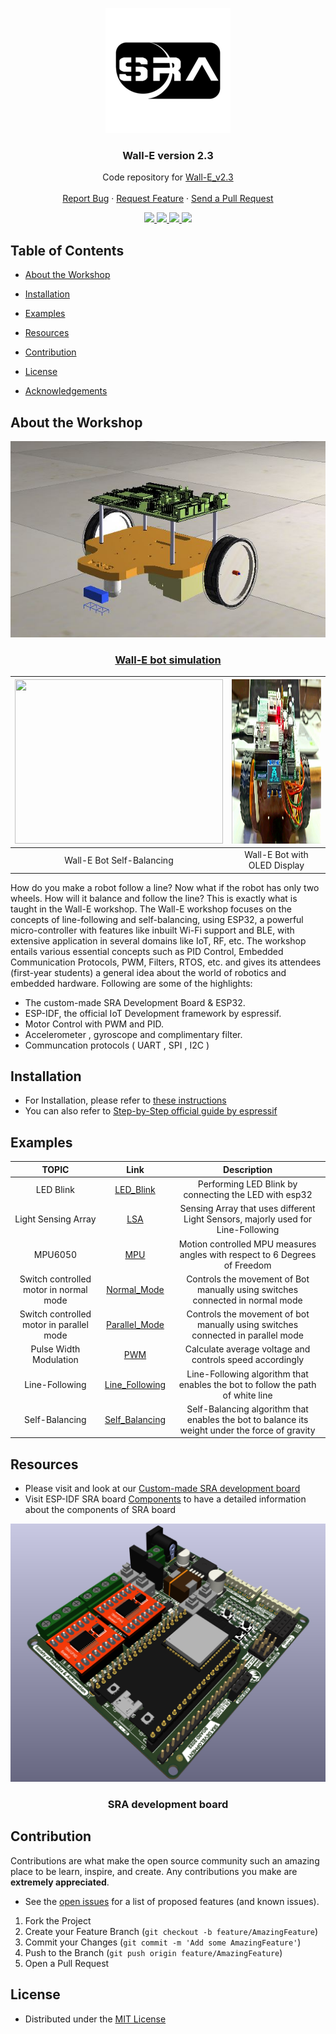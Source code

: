 <p align="center">
  <img src="documentation/images/logo.png"/>
  
  <h3 align="center"> Wall-E version 2.3 </h3>
  <p align="center">
    Code repository for <a href="https://github.com/SRA-VJTI/Wall-E">Wall-E_v2.3</a>
    <br />
    <br />
    <a href="https://github.com/SRA-VJTI/Wall-E/issues">Report Bug</a>
    ·
    <a href="https://github.com/SRA-VJTI/Wall-E/issues">Request Feature</a>
    ·
    <a href="https://github.com/SRA-VJTI/Wall-E/pulls">Send a Pull Request</a>
  </p>
 </p>
 
 <p align="center">
  
  <a href="https://github.com/SRA-VJTI/Wall-E/network/members">
    <img src="https://img.shields.io/github/forks/SRA-VJTI/Wall-E">
  </a>
  <a href="https://github.com/SRA-VJTI/Wall-E/stargazers">
    <img src="https://img.shields.io/github/stars/SRA-VJTI/Wall-E">
  </a>
  <a href="https://github.com/SRA-VJTI/Wall-E/issues">
    <img src="https://img.shields.io/github/issues/SRA-VJTI/Wall-E">
  </a>
  <a href="https://github.com/SRA-VJTI/Wall-E/blob/master/LICENSE">
    <img src="https://img.shields.io/github/license/SRA-VJTI/Wall-E">
  </a>
</p>

## Table of Contents
- [About the Workshop](#about-the-workshop)
- [Installation](#installation)
- [Examples](#examples)
- [Resources](#resources)
- [Contribution](#contribution)
- [License](#license)

- [Acknowledgements](#acknowledgements)

## About the Workshop
<p align="center">
  <img src="documentation/images/wall_E_bot.JPG"/>
  <a href="https://github.com/MOLOCH-dev/Wall-E-Sim">
  <h3 align="center"> Wall-E bot simulation </h3>
  </a>
</p>

<p align="center">

|<img width="333" height="263" src="documentation/Assets/self_balance_demo.gif"> | <img width="463" height="263" src="documentation/Assets/walle_oled.jpg">|
:-------------------------:|:-------------------------:
 Wall-E Bot Self-Balancing  |  Wall-E Bot with OLED Display 

</p> 

How do you make a robot follow a line? Now what if the robot has only two wheels. How will it balance and follow the line? This is exactly what is taught in the Wall-E workshop.
The Wall-E workshop focuses on the concepts of line-following and self-balancing, using ESP32, a powerful micro-controller with features like inbuilt Wi-Fi support and BLE, with extensive application in several domains like IoT, RF, etc. The workshop entails various essential concepts such as PID Control, Embedded Communication Protocols, PWM, Filters, RTOS, etc. and gives its attendees (first-year students) a general idea about the world of robotics and embedded hardware. Following are some of the highlights:
- The custom-made SRA Development Board & ESP32.
- ESP-IDF, the official IoT Development framework by espressif.
- Motor Control with PWM and PID.
- Accelerometer , gyroscope and complimentary filter.
- Communcation protocols ( UART , SPI , I2C )


## Installation

- For Installation, please refer to [these instructions](Installations.md)
- You can also refer to [Step-by-Step official guide by espressif](https://docs.espressif.com/projects/esp-idf/en/latest/esp32/get-started/#installation-step-by-step)

## Examples

|                  TOPIC                  |                                                        Link                                                         |                                          Description                                           |
| :-------------------------------------: | :-----------------------------------------------------------------------------------------------------------------: | :--------------------------------------------------------------------------------------------: |
|                LED Blink                |              [LED_Blink](https://github.com/SRA-VJTI/Wall-E/blob/dev/1_led_blink/README.md)               |                     Performing LED Blink by connecting the LED with esp32                      |
|           Light Sensing Array           |                    [LSA](https://github.com/SRA-VJTI/Wall-E/blob/dev/2_LSA/README.md)                     |        Sensing Array that uses different Light Sensors, majorly used for Line-Following        |
|                 MPU6050                 |                    [MPU](https://github.com/SRA-VJTI/Wall-E/blob/dev/3_MPU/README.md)                     |           Motion controlled MPU measures angles with respect to 6 Degrees of Freedom           |
| Switch controlled motor in normal mode  |   [Normal_Mode](https://github.com/SRA-VJTI/Wall-E/blob/dev/4_switch_controlled_motor_normal/readme.md)   |         Controls the movement of Bot manually using switches connected in normal mode          |
| Switch controlled motor in parallel mode | [Parallel_Mode](https://github.com/SRA-VJTI/Wall-E/blob/dev/5_switch_controlled_motor_parallel/README.md) |        Controls the movement of bot manually using switches connected in parallel mode         |
|         Pulse Width Modulation          |                    [PWM](https://github.com/SRA-VJTI/Wall-E/blob/dev/6_PWM/README.md)                     |                    Calculate average voltage and controls speed accordingly                    |
|             Line-Following              |              [Line_Following](https://github.com/SRA-VJTI/Wall-E/tree/dev/7_line_following)               |         Line-Following algorithm that enables the bot to follow the path of white line         |
|             Self-Balancing              |         [Self_Balancing](https://github.com/SRA-VJTI/Wall-E/blob/dev/8_self_balancing/README.md)          | Self-Balancing algorithm that enables the bot to balance its weight under the force of gravity |

<!-- ROADMAP -->

## Resources

- Please visit and look at our [Custom-made SRA development board](https://github.com/SRA-VJTI/sra-board-hardware-design)
- Visit ESP-IDF SRA board [Components](https://github.com/SRA-VJTI/sra-board-hardware-design) to have a detailed information about the components of SRA board 
<p align="center">
  <img src="documentation/images/sra_board.png"/>
  <h3 align="center"> SRA development board </h3>
  </p>

<!-- CONTRIBUTING -->

## Contribution

Contributions are what make the open source community such an amazing place to be learn, inspire, and create. Any contributions you make are **extremely appreciated**.
- See the [open issues](https://github.com/SRA-VJTI/Wall-E/issues) for a list of proposed features (and known issues).

1. Fork the Project
2. Create your Feature Branch (`git checkout -b feature/AmazingFeature`)
3. Commit your Changes (`git commit -m 'Add some AmazingFeature'`)
4. Push to the Branch (`git push origin feature/AmazingFeature`)
5. Open a Pull Request

<!-- LICENSE -->

## License

- Distributed under the [MIT License](https://github.com/SRA-VJTI/Wall-E/blob/master/LICENSE)

<!-- CONTACT -->


[forks-shield]:https://img.shields.io/github/forks/SRA-VJTI/Wall-E
[forks-url]: https://github.com/HarshShah03325/Wall-E/network/members
[stars-shield]: https://img.shields.io/github/stars/SRA-VJTI/Wall-E
[stars-url]: https://github.com/SRA-VJTI/Wall-E/stargazers
[issues-shield]: https://img.shields.io/github/issues/SRA-VJTI/Wall-E
[issues-url]: https://github.com/SRA-VJTI/Wall-E/issues
[license-shield]: https://img.shields.io/github/license/SRA-VJTI/Wall-E
[license-url]: https://github.com/SRA-VJTI/Wall-E/blob/master/LICENSE



